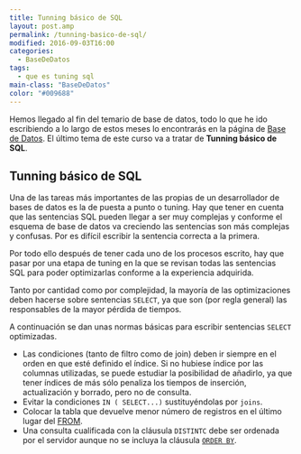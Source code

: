 ```yaml
---
title: Tunning básico de SQL
layout: post.amp
permalink: /tunning-basico-de-sql/
modified: 2016-09-03T16:00
categories:
  - BaseDeDatos
tags:
  - que es tuning sql
main-class: "BaseDeDatos"
color: "#009688"
---
```


Hemos llegado al fin del temario de base de datos, todo lo que he ido escribiendo a lo largo de estos meses lo encontrarás en la página de [Base de Datos][1]. El último tema de este curso va a tratar de __Tunning básico de SQL__.

## Tunning básico de SQL

Una de las tareas más importantes de las propias de un desarrollador de bases de datos es la de puesta a punto o tuning. Hay que tener en cuenta que las sentencias SQL pueden llegar a ser muy complejas y conforme el esquema de base de datos va creciendo las sentencias son más complejas y confusas. Por es difícil escribir la sentencia correcta a la primera.

<!--ad-->

Por todo ello después de tener cada uno de los procesos escrito, hay que pasar por una etapa de tuning en la que se revisan todas las sentencias SQL para poder optimizarlas conforme a la experiencia adquirida.

Tanto por cantidad como por complejidad, la mayoría de las optimizaciones deben hacerse sobre sentencias `SELECT`, ya que son (por regla general) las responsables de la mayor pérdida de tiempos.

A continuación se dan unas normas básicas para escribir sentencias `SELECT` optimizadas.

- Las condiciones (tanto de filtro como de join) deben ir siempre en el orden en que esté definido el índice. Si no hubiese índice por las columnas utilizadas, se puede estudiar la posibilidad de añadirlo, ya que tener índices de más sólo penaliza los tiempos de inserción, actualización y borrado, pero no de consulta.
- Evitar la condiciones `IN ( SELECT...)` sustituyéndolas por `joins`.
- Colocar la tabla que devuelve menor número de registros en el último lugar del [FROM][2].
- Una consulta cualificada con la cláusula `DISTINTC` debe ser ordenada por el servidor aunque no se incluya la cláusula [`ORDER BY`][3].

 [1]: https://elbauldelprogramador.com/bases-de-datos/
 [2]: https://elbauldelprogramador.com/consulta-de-datos-clausula-from/
 [3]: https://elbauldelprogramador.com/consulta-de-datos-clausula-having-y/


